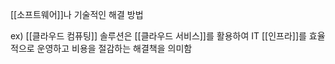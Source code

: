 [[소프트웨어]]나 기술적인 해결 방법

ex) [[클라우드 컴퓨팅]] 솔루션은 [[클라우드 서비스]]를 활용하여 IT [[인프라]]를 효율적으로 운영하고 비용을 절감하는 해결책을 의미함